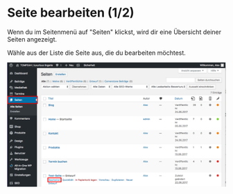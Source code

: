 # Seite bearbeiten (1/2)

Wenn du im Seitenmenü auf "Seiten" klickst, wird dir eine Übersicht deiner Seiten angezeigt.

Wähle aus der Liste die Seite aus, die du bearbeiten möchtest.

![test-image](./assets/overview.jpg)
